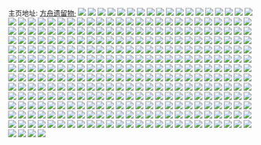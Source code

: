 主页地址: [方舟遗留物·](https://weibo.com/u/5250039933) 
![](https://wx4.sinaimg.cn/mw2000/005JiDdrly1gt6995enjvj31400u0jyl.jpg) 
![](https://wx4.sinaimg.cn/mw2000/005JiDdrly1gt6998hnr5j31400u0grj.jpg) 
![](https://wx4.sinaimg.cn/mw2000/005JiDdrly1gt69busxk3j31400u0n6k.jpg) 
![](https://wx4.sinaimg.cn/mw2000/005JiDdrgy1gt1gevlp9oj30u0140ag0.jpg) 
![](https://wx4.sinaimg.cn/mw2000/005JiDdrgy1gt1geutivnj60u0140agm02.jpg) 
![](https://wx4.sinaimg.cn/mw2000/005JiDdrgy1gt1gezti1ij30k00k075s.jpg) 
![](https://wx4.sinaimg.cn/mw2000/005JiDdrgy1gsz935n3mtj31400u0wr6.jpg) 
![](https://wx4.sinaimg.cn/mw2000/005JiDdrgy1gsz938dpluj31930u011d.jpg) 
![](https://wx4.sinaimg.cn/mw2000/005JiDdrgy1gsz939vgwfj31940u079m.jpg) 
![](https://wx4.sinaimg.cn/mw2000/005JiDdrgy1gsz93hz8j7j31400u045j.jpg) 
![](https://wx4.sinaimg.cn/mw2000/005JiDdrgy1gsz93jsc39j30u014011n.jpg) 
![](https://wx4.sinaimg.cn/mw2000/005JiDdrgy1gsz932ak10j313x0u048r.jpg) 
![](https://wx4.sinaimg.cn/mw2000/005JiDdrgy1gsz93l0aadj31400u0wkx.jpg) 
![](https://wx4.sinaimg.cn/mw2000/005JiDdrgy1gsz93lv5jvj31400u0gth.jpg) 
![](https://wx4.sinaimg.cn/mw2000/005JiDdrgy1gsz93pii7kj30u01407ch.jpg) 
![](https://wx4.sinaimg.cn/mw2000/005JiDdrly1gsmnmj48g2j30k00j5n0u.jpg) 
![](https://wx4.sinaimg.cn/mw2000/005JiDdrly1gsc3w6f4ajj30w616we81.jpg) 
![](https://wx4.sinaimg.cn/mw2000/005JiDdrly1gsc3vi3stzj32c0340kjp.jpg) 
![](https://wx4.sinaimg.cn/mw2000/005JiDdrly1gsc3veynx2j31xv30e7wm.jpg) 
![](https://wx4.sinaimg.cn/mw2000/005JiDdrly1gsc3vjdah0j31sc2dsu10.jpg) 
![](https://wx4.sinaimg.cn/mw2000/005JiDdrly1gs69jumcc9j31o0280u10.jpg) 
![](https://wx4.sinaimg.cn/mw2000/005JiDdrly1gs2smjrlc4j31o0280qv7.jpg) 
![](https://wx4.sinaimg.cn/mw2000/005JiDdrly1gs2so5vadwj31o02807wk.jpg) 
![](https://wx4.sinaimg.cn/mw2000/005JiDdrly1gs2so3alclj33402c0u14.jpg) 
![](https://wx4.sinaimg.cn/mw2000/005JiDdrly1gs2snk863qj33402c0npd.jpg) 
![](https://wx4.sinaimg.cn/mw2000/005JiDdrly1gs2snmf3ygj32c0340e82.jpg) 
![](https://wx4.sinaimg.cn/mw2000/005JiDdrly1gs2snopk5bj32c03401ky.jpg) 
![](https://wx4.sinaimg.cn/mw2000/005JiDdrly1grzasx3d7lj335s23uu14.jpg) 
![](https://wx4.sinaimg.cn/mw2000/005JiDdrly1grzaszjf2nj335s23unpj.jpg) 
![](https://wx4.sinaimg.cn/mw2000/005JiDdrly1gruacw8rbdj30u01sxb29.jpg) 
![](https://wx4.sinaimg.cn/mw2000/005JiDdrly1gruadxqanmj30u01sxwvx.jpg) 
![](https://wx4.sinaimg.cn/mw2000/005JiDdrly1gruadazeoxj313u0tu7wh.jpg) 
![](https://wx4.sinaimg.cn/mw2000/005JiDdrly1gr9u607txwj30u01sxaq7.jpg) 
![](https://wx4.sinaimg.cn/mw2000/005JiDdrly1gr9u60gl83j30u01sxk5l.jpg) 
![](https://wx4.sinaimg.cn/mw2000/005JiDdrly1gr9u6k1owjj30u01sx191.jpg) 
![](https://wx4.sinaimg.cn/mw2000/005JiDdrly1gr9u725ahkj30dw0b8wfl.jpg) 
![](https://wx4.sinaimg.cn/mw2000/005JiDdrly1gr5xajngi5j31sc2ds7wm.jpg) 
![](https://wx4.sinaimg.cn/mw2000/005JiDdrly1gr5xsc30cbj32c0340u0x.jpg) 
![](https://wx4.sinaimg.cn/mw2000/005JiDdrly1gqzlm4u6dwj61400u0thk02.jpg) 
![](https://wx4.sinaimg.cn/mw2000/005JiDdrly1gqzlm6h6kkj31400u049v.jpg) 
![](https://wx4.sinaimg.cn/mw2000/005JiDdrly1gqzlm9hw37j30u0140h14.jpg) 
![](https://wx4.sinaimg.cn/mw2000/005JiDdrly1gqzlm5il11j31400u0aj4.jpg) 
![](https://wx4.sinaimg.cn/mw2000/005JiDdrly1gqzlm88zexj31400u0gwc.jpg) 
![](https://wx4.sinaimg.cn/mw2000/005JiDdrly1gqzlnnylowj31400u0wmb.jpg) 
![](https://wx4.sinaimg.cn/mw2000/005JiDdrly1gqsuetpnvmj315l28hu0y.jpg) 
![](https://wx4.sinaimg.cn/mw2000/005JiDdrly1gqo6c4sq65j31sc2dsu10.jpg) 
![](https://wx4.sinaimg.cn/mw2000/005JiDdrly1gqo6c2qlixj30wi0mk150.jpg) 
![](https://wx4.sinaimg.cn/mw2000/005JiDdrly1gqj5h4rnvcj30wi1ycu0x.jpg) 
![](https://wx4.sinaimg.cn/mw2000/005JiDdrly1gqizpjznf8j30pt1mnaqa.jpg) 
![](https://wx4.sinaimg.cn/mw2000/005JiDdrgy1gq8jj7kmp0j30u0140dqc.jpg) 
![](https://wx4.sinaimg.cn/mw2000/005JiDdrly1gq5jlz0uouj32801e0kjm.jpg) 
![](https://wx4.sinaimg.cn/mw2000/005JiDdrly1gpwx9j0oggj31yk2wqx6t.jpg) 
![](https://wx4.sinaimg.cn/mw2000/005JiDdrly1gpwx9opsi5j31p83i0x63.jpg) 
![](https://wx4.sinaimg.cn/mw2000/005JiDdrly1gpwx9pa7trj30qo0hi0ud.jpg) 
![](https://wx4.sinaimg.cn/mw2000/005JiDdrly1gpwx9pkywlj30u01t0n1n.jpg) 
![](https://wx4.sinaimg.cn/mw2000/005JiDdrly1gpwx9rh81ij32dc35s4qu.jpg) 
![](https://wx4.sinaimg.cn/mw2000/005JiDdrly1gpwxa4fvbtj30u01t0n1q.jpg) 
![](https://wx4.sinaimg.cn/mw2000/005JiDdrly1gpwx9sage2j308w08w0t3.jpg) 
![](https://wx4.sinaimg.cn/mw2000/005JiDdrly1gpwxadtdrgj30u0140doj.jpg) 
![](https://wx4.sinaimg.cn/mw2000/005JiDdrly1gpwxangadoj30u019wwic.jpg) 
![](https://wx4.sinaimg.cn/mw2000/005JiDdrly1gprmobhbmyj33342bcqv6.jpg) 
![](https://wx4.sinaimg.cn/mw2000/005JiDdrly1gprmoaankzj32dc35s7wm.jpg) 
![](https://wx4.sinaimg.cn/mw2000/005JiDdrly1gprmopty4pj33342bc4qq.jpg) 
![](https://wx4.sinaimg.cn/mw2000/005JiDdrly1gpmyo0lk9nj3301290hdx.jpg) 
![](https://wx4.sinaimg.cn/mw2000/005JiDdrly1gpmypzgen5j333321se85.jpg) 
![](https://wx4.sinaimg.cn/mw2000/005JiDdrly1gpmyq22tavj33342bce87.jpg) 
![](https://wx4.sinaimg.cn/mw2000/005JiDdrly1gpmyq2nhooj30dw0d10t8.jpg) 
![](https://wx4.sinaimg.cn/mw2000/005JiDdrly1gpkei9o9ztj33342bckjo.jpg) 
![](https://wx4.sinaimg.cn/mw2000/005JiDdrly1gpkelx0763j30u0140gqk.jpg) 
![](https://wx4.sinaimg.cn/mw2000/005JiDdrly1gpkely4o2zj30u014078k.jpg) 
![](https://wx4.sinaimg.cn/mw2000/005JiDdrly1gpkemcknqbj30u0140q7b.jpg) 
![](https://wx4.sinaimg.cn/mw2000/005JiDdrly1gpkeihv97yj31sc2ds4qu.jpg) 
![](https://wx4.sinaimg.cn/mw2000/005JiDdrly1gpkelxqj9xj31400u00xq.jpg) 
![](https://wx4.sinaimg.cn/mw2000/005JiDdrly1gpkelxbryuj30u0140gts.jpg) 
![](https://wx4.sinaimg.cn/mw2000/005JiDdrly1gpkeijgnmsj31t00u0h0x.jpg) 
![](https://wx4.sinaimg.cn/mw2000/005JiDdrly1gpkelyd98gj31400u0ae8.jpg) 
![](https://wx4.sinaimg.cn/mw2000/005JiDdrly1gpezp407yxj30u00o4drh.jpg) 
![](https://wx4.sinaimg.cn/mw2000/005JiDdrly1gpbl770as6j31ao0e0n26.jpg) 
![](https://wx4.sinaimg.cn/mw2000/005JiDdrly1gpa8olev01j311910z7fa.jpg) 
![](https://wx4.sinaimg.cn/mw2000/005JiDdrly1gp80gf3nc7j31400u0q8j.jpg) 
![](https://wx4.sinaimg.cn/mw2000/005JiDdrly1gp80fn54ohj30u01t0wxo.jpg) 
![](https://wx4.sinaimg.cn/mw2000/005JiDdrly1gp80gfllecj30u00p7wi0.jpg) 
![](https://wx4.sinaimg.cn/mw2000/005JiDdrly1gp80glqduuj30u00lewke.jpg) 
![](https://wx4.sinaimg.cn/mw2000/005JiDdrly1gp3ae1v5atj31400u00yn.jpg) 
![](https://wx4.sinaimg.cn/mw2000/005JiDdrly1gp3a8pffxvj32c0340u11.jpg) 
![](https://wx4.sinaimg.cn/mw2000/005JiDdrly1gp3a9suiizj327e22iqv8.jpg) 
![](https://wx4.sinaimg.cn/mw2000/005JiDdrly1gp3a8vqkk3j32we26ahdw.jpg) 
![](https://wx4.sinaimg.cn/mw2000/005JiDdrly1gp3aefhs0zj32ts24x7wj.jpg) 
![](https://wx4.sinaimg.cn/mw2000/005JiDdrly1gp3abaplnbj327l2y4qva.jpg) 
![](https://wx4.sinaimg.cn/mw2000/005JiDdrly1gp3a8msmwej33342bcu0y.jpg) 
![](https://wx4.sinaimg.cn/mw2000/005JiDdrly1gp3ae2iu9gj31400u0wjt.jpg) 
![](https://wx4.sinaimg.cn/mw2000/005JiDdrly1gp3a8xyh6ej33342bc4qr.jpg) 
![](https://wx4.sinaimg.cn/mw2000/005JiDdrly1gou346t4bdj309d09ddgd.jpg) 
![](https://wx4.sinaimg.cn/mw2000/005JiDdrly1gorak3rfhzj30u00g5goc.jpg) 
![](https://wx4.sinaimg.cn/mw2000/005JiDdrly1gorak47tn3j30u00h50uq.jpg) 
![](https://wx4.sinaimg.cn/mw2000/005JiDdrly1gomlbm83elj32dc35sqv9.jpg) 
![](https://wx4.sinaimg.cn/mw2000/005JiDdrly1gomlbu90i8j30u01407b4.jpg) 
![](https://wx4.sinaimg.cn/mw2000/005JiDdrly1gomlbrom4sj32dc35s1l2.jpg) 
![](https://wx4.sinaimg.cn/mw2000/005JiDdrly1gog64n8urfj30u00pk7ey.jpg) 
![](https://wx4.sinaimg.cn/mw2000/005JiDdrly1gog6577fqlj30u00yxncg.jpg) 
![](https://wx4.sinaimg.cn/mw2000/005JiDdrly1gog65tmv38j30u00qmal4.jpg) 
![](https://wx4.sinaimg.cn/mw2000/005JiDdrly1gog66rtbjrj30u00ta4ba.jpg) 
![](https://wx4.sinaimg.cn/mw2000/005JiDdrly1gocxu5ldznj33342bcb2a.jpg) 
![](https://wx4.sinaimg.cn/mw2000/005JiDdrly1go4k6sgdjvj335s2dckjp.jpg) 
![](https://wx4.sinaimg.cn/mw2000/005JiDdrly1go4k6vgpeqj335s2dcnph.jpg) 
![](https://wx4.sinaimg.cn/mw2000/005JiDdrly1go4k8r6g02j32bc3341l4.jpg) 
![](https://wx4.sinaimg.cn/mw2000/005JiDdrly1gnxiaax0icj30u01t0k3y.jpg) 
![](https://wx4.sinaimg.cn/mw2000/005JiDdrly1gnxiacsamfj32dc2uu1l1.jpg) 
![](https://wx4.sinaimg.cn/mw2000/005JiDdrly1gnxiadcaqtj30qo0qowgd.jpg) 
![](https://wx4.sinaimg.cn/mw2000/005JiDdrly1gnx7mmd6g1j30u00skwjt.jpg) 
![](https://wx4.sinaimg.cn/mw2000/005JiDdrly1gnvh18ez9ej32dc35shdx.jpg) 
![](https://wx4.sinaimg.cn/mw2000/005JiDdrly1gnvhd101tfj32dc35s7wl.jpg) 
![](https://wx4.sinaimg.cn/mw2000/005JiDdrly1gmae3ww7vqj30u01t0gvj.jpg) 
![](https://wx4.sinaimg.cn/mw2000/005JiDdrly1gm85asp4rsj308u07ijrv.jpg) 
![](https://wx4.sinaimg.cn/mw2000/005JiDdrly1gm85atea3rj321x1e0qs6.jpg) 
![](https://wx4.sinaimg.cn/mw2000/005JiDdrgy1gm3wmv0vk6j33342bce82.jpg) 
![](https://wx4.sinaimg.cn/mw2000/005JiDdrly1gm3st30pfgj30u01401l2.jpg) 
![](https://wx4.sinaimg.cn/mw2000/005JiDdrly1glt3gqlcqpj30u01h679y.jpg) 
![](https://wx4.sinaimg.cn/mw2000/005JiDdrly1glt5k5y8b5j31xo2kw7wj.jpg) 
![](https://wx4.sinaimg.cn/mw2000/005JiDdrly1gltal9659kj32bc334b2a.jpg) 
![](https://wx4.sinaimg.cn/mw2000/005JiDdrly1gltalcsqesj33342bc7wj.jpg) 
![](https://wx4.sinaimg.cn/mw2000/005JiDdrly1gls62hyw8pj32bc334qv9.jpg) 
![](https://wx4.sinaimg.cn/mw2000/005JiDdrly1gls632r29gj31y7334u0z.jpg) 
![](https://wx4.sinaimg.cn/mw2000/005JiDdrly1glhud28fasj32dc35s1l2.jpg) 
![](https://wx4.sinaimg.cn/mw2000/005JiDdrly1glhud9v7wrj30u01t0ats.jpg) 
![](https://wx4.sinaimg.cn/mw2000/005JiDdrly1glf0tjwvxlj318l0u0teh.jpg) 
![](https://wx4.sinaimg.cn/mw2000/005JiDdrgy1gl9p93f4lwj316o1kwe81.jpg) 
![](https://wx4.sinaimg.cn/mw2000/005JiDdrgy1gl9p966yzfj33342bcqv6.jpg) 
![](https://wx4.sinaimg.cn/mw2000/005JiDdrgy1gl9p940etvj30u01t0thf.jpg) 
![](https://wx4.sinaimg.cn/mw2000/005JiDdrgy1gl9p94hjplj30u01t04bv.jpg) 
![](https://wx4.sinaimg.cn/mw2000/005JiDdrgy1gl4ket4k61j30bt0c5427.jpg) 
![](https://wx4.sinaimg.cn/mw2000/005JiDdrly1gky7l6lsdlj30u01t04qp.jpg) 
![](https://wx4.sinaimg.cn/mw2000/005JiDdrly1gkn8k9egddj316o1kwnpd.jpg) 
![](https://wx4.sinaimg.cn/mw2000/005JiDdrly1gkn8kb3v96j32io1kle84.jpg) 
![](https://wx4.sinaimg.cn/mw2000/005JiDdrly1gkn8kr6s7yj30u0140aeu.jpg) 
![](https://wx4.sinaimg.cn/mw2000/005JiDdrly1gkn8l5du77j30u0140jww.jpg) 
![](https://wx4.sinaimg.cn/mw2000/005JiDdrly1gkn8kezzmwj30u01417k5.jpg) 
![](https://wx4.sinaimg.cn/mw2000/005JiDdrly1gkn8khni7wj32bc334x6r.jpg) 
![](https://wx4.sinaimg.cn/mw2000/005JiDdrly1gkn8kmaphcj33342bc1l0.jpg) 
![](https://wx4.sinaimg.cn/mw2000/005JiDdrly1gkn8lvncdaj30u014045w.jpg) 
![](https://wx4.sinaimg.cn/mw2000/005JiDdrly1gkn8kshh01j32bc334kjm.jpg) 
![](https://wx4.sinaimg.cn/mw2000/005JiDdrly1gkgie2gblwj316o1kwe81.jpg) 
![](https://wx4.sinaimg.cn/mw2000/005JiDdrly1gkgie2v4vwj30q708l42b.jpg) 
![](https://wx4.sinaimg.cn/mw2000/005JiDdrly1gkgiiv36oyj30qb0l7dh0.jpg) 
![](https://wx4.sinaimg.cn/mw2000/005JiDdrly1gke6jbsp64j316o1kwkjl.jpg) 
![](https://wx4.sinaimg.cn/mw2000/005JiDdrly1gke6jcbztvj316o1kwnpd.jpg) 
![](https://wx4.sinaimg.cn/mw2000/005JiDdrly1gke6mob43cj316o1kwnpd.jpg) 
![](https://wx4.sinaimg.cn/mw2000/005JiDdrgy1gkbs67pt2lj30u00u0tjw.jpg) 
![](https://wx4.sinaimg.cn/mw2000/005JiDdrly1gk43ul3ysfj30u013pmz0.jpg) 
![](https://wx4.sinaimg.cn/mw2000/005JiDdrly1gk43ulkqplj30u01t00x0.jpg) 
![](https://wx4.sinaimg.cn/mw2000/005JiDdrly1gk43vrjay4j30u00k775t.jpg) 
![](https://wx4.sinaimg.cn/mw2000/005JiDdrly1gk43w1b8jgj30u0140q78.jpg) 
![](https://wx4.sinaimg.cn/mw2000/005JiDdrly1gjnu3y00p2j316o1kwhdt.jpg) 
![](https://wx4.sinaimg.cn/mw2000/005JiDdrly1gjnu3ypbfuj31kw16ohdt.jpg) 
![](https://wx4.sinaimg.cn/mw2000/005JiDdrly1gjmllb9yl0j31s01tmu0x.jpg) 
![](https://wx4.sinaimg.cn/mw2000/005JiDdrly1gjmllcgqv0j31s01s0kjm.jpg) 
![](https://wx4.sinaimg.cn/mw2000/005JiDdrly1gja9j94m3pj30u01t0h96.jpg) 
![](https://wx4.sinaimg.cn/mw2000/005JiDdrly1gja9jcbue1j31r81l8kjl.jpg) 
![](https://wx4.sinaimg.cn/mw2000/005JiDdrly1gimv90axjzj31kw16o1ky.jpg) 
![](https://wx4.sinaimg.cn/mw2000/005JiDdrly1gimv91bwoej316o1kwe82.jpg) 
![](https://wx4.sinaimg.cn/mw2000/005JiDdrly1gimv92mextj32bc3344qt.jpg) 
![](https://wx4.sinaimg.cn/mw2000/005JiDdrly1gimv9kmei0j32bc3347wi.jpg) 
![](https://wx4.sinaimg.cn/mw2000/005JiDdrly1gimv9m265tj32bc3344qr.jpg) 
![](https://wx4.sinaimg.cn/mw2000/005JiDdrly1gilsxm772aj316o1kwe81.jpg) 
![](https://wx4.sinaimg.cn/mw2000/005JiDdrly1gilsxmzcwbj32bc3347wi.jpg) 
![](https://wx4.sinaimg.cn/mw2000/005JiDdrly1gilsxnxax2j32bc334hdu.jpg) 
![](https://wx4.sinaimg.cn/mw2000/005JiDdrly1gilsxp20nyj32bc334kjm.jpg) 
![](https://wx4.sinaimg.cn/mw2000/005JiDdrly1gilsxpoge6j316o1997pi.jpg) 
![](https://wx4.sinaimg.cn/mw2000/005JiDdrly1ghtqghi8ftj316o1kw4qp.jpg) 
![](https://wx4.sinaimg.cn/mw2000/005JiDdrgy1ghktc9t2afj31kw16ohdu.jpg) 
![](https://wx4.sinaimg.cn/mw2000/005JiDdrgy1ghktcarfvmj30qo19a414.jpg) 
![](https://wx4.sinaimg.cn/mw2000/005JiDdrgy1ghktcbz8rrj31t00u01dt.jpg) 
![](https://wx4.sinaimg.cn/mw2000/005JiDdrgy1ghktccs6ozj30o21f6god.jpg) 
![](https://wx4.sinaimg.cn/mw2000/005JiDdrgy1ghkteu24yyj316o1kwb2a.jpg) 
![](https://wx4.sinaimg.cn/mw2000/005JiDdrgy1ghktcej7ggj30u0140wpt.jpg) 
![](https://wx4.sinaimg.cn/mw2000/005JiDdrgy1ghhcb8deyxj31kw16ou0x.jpg) 
![](https://wx4.sinaimg.cn/mw2000/005JiDdrgy1ghhcz5a1b1j30qo0k0wj1.jpg) 
![](https://wx4.sinaimg.cn/mw2000/005JiDdrgy1ghgqpkapmcj316o1kwhdt.jpg) 
![](https://wx4.sinaimg.cn/mw2000/005JiDdrgy1ghgqpkroacj30u01n4dx3.jpg) 
![](https://wx4.sinaimg.cn/mw2000/005JiDdrgy1ghgqplqhf5j31kw16o1ky.jpg) 
![](https://wx4.sinaimg.cn/mw2000/005JiDdrgy1ghgqpmj4d4j31kw16ou0x.jpg) 
![](https://wx4.sinaimg.cn/mw2000/005JiDdrly1ghfyr9aok6j30tz12qkdg.jpg) 
![](https://wx4.sinaimg.cn/mw2000/005JiDdrly1ghfyr8e2jdj316o1kw1ky.jpg) 
![](https://wx4.sinaimg.cn/mw2000/005JiDdrly1ggquncmza6j30u007q0tz.jpg) 
![](https://wx4.sinaimg.cn/mw2000/005JiDdrly1ggquoie9cej30u01o7dk9.jpg) 
![](https://wx4.sinaimg.cn/mw2000/005JiDdrly1gghg2euy0lj30u01t07ur.jpg) 
![](https://wx4.sinaimg.cn/mw2000/005JiDdrly1gghg6dkf09j30qo15hdm1.jpg) 
![](https://wx4.sinaimg.cn/mw2000/005JiDdrly1gghg2gpzx6j30n00hewga.jpg) 
![](https://wx4.sinaimg.cn/mw2000/005JiDdrly1gghg2h8iz3j30u00yqk25.jpg) 
![](https://wx4.sinaimg.cn/mw2000/005JiDdrly1gghg2hvpasj30u01t0e2x.jpg) 
![](https://wx4.sinaimg.cn/mw2000/005JiDdrly1gghg2ih8r1j30u01t0n92.jpg) 
![](https://wx4.sinaimg.cn/mw2000/005JiDdrly1gghg2jb7ukj30u01t0qa8.jpg) 
![](https://wx4.sinaimg.cn/mw2000/005JiDdrly1gghg2jnz3dj30u0113n1l.jpg) 
![](https://wx4.sinaimg.cn/mw2000/005JiDdrly1gghg2k5i3yj30u01t01ka.jpg) 
![](https://wx4.sinaimg.cn/mw2000/005JiDdrly1gg76adae2vj30u00u0jx6.jpg) 
![](https://wx4.sinaimg.cn/mw2000/005JiDdrly1gg76admcogj30u00u0q97.jpg) 
![](https://wx4.sinaimg.cn/mw2000/005JiDdrly1gg78227hz4j30u01t0e0x.jpg) 
![](https://wx4.sinaimg.cn/mw2000/005JiDdrly1gg4sc5wh0hj30k20k2di6.jpg) 
![](https://wx4.sinaimg.cn/mw2000/005JiDdrly1gfm7r8h5dvj30u01nadsk.jpg) 
![](https://wx4.sinaimg.cn/mw2000/005JiDdrly1gfm7r923rgj30u01t07aa.jpg) 
![](https://wx4.sinaimg.cn/mw2000/005JiDdrly1gfhf50mse7j30u00epdjh.jpg) 
![](https://wx4.sinaimg.cn/mw2000/005JiDdrly1gfgpd6efhaj307x076q2z.jpg) 
![](https://wx4.sinaimg.cn/mw2000/005JiDdrly1gfcnwst2l1j31z81pdb2a.jpg) 
![](https://wx4.sinaimg.cn/mw2000/005JiDdrly1gfcnzl0axvj30qo0kptau.jpg) 
![](https://wx4.sinaimg.cn/mw2000/005JiDdrly1gfcnwyav1fj32bc334x6u.jpg) 
![](https://wx4.sinaimg.cn/mw2000/005JiDdrly1gfcnxbvmhyj30qo0xgdhz.jpg) 
![](https://wx4.sinaimg.cn/mw2000/005JiDdrly1gfcnx41pb7j32b42b4kjn.jpg) 
![](https://wx4.sinaimg.cn/mw2000/005JiDdrly1gfcnx7p922j32bc3344qv.jpg) 
![](https://wx4.sinaimg.cn/mw2000/005JiDdrly1gfcnx9rf6yj32b42b4qv5.jpg) 
![](https://wx4.sinaimg.cn/mw2000/005JiDdrly1gfcnwrmp48j30u01t0x4r.jpg) 
![](https://wx4.sinaimg.cn/mw2000/005JiDdrly1gfcnxdu4pjj32b42b4u0y.jpg) 
![](https://wx4.sinaimg.cn/mw2000/005JiDdrly1gf7e80msmrj30u01t04qp.jpg) 
![](https://wx4.sinaimg.cn/mw2000/005JiDdrly1gf7e82i5c8j30u01t07wh.jpg) 
![](https://wx4.sinaimg.cn/mw2000/005JiDdrly1gf7e83mq91j30u01t07wh.jpg) 
![](https://wx4.sinaimg.cn/mw2000/005JiDdrly1gf4mxy3j4vj30u005swfw.jpg) 
![](https://wx4.sinaimg.cn/mw2000/005JiDdrly1gf3wrh5zqwj32bc334qv6.jpg) 
![](https://wx4.sinaimg.cn/mw2000/005JiDdrly1gf3wrj5mluj32bc334e82.jpg) 
![](https://wx4.sinaimg.cn/mw2000/005JiDdrly1gf3wvdevxgj30u10u0jv3.jpg) 
![](https://wx4.sinaimg.cn/mw2000/005JiDdrly1gf2p91ki67j30qn0mpdnf.jpg) 
![](https://wx4.sinaimg.cn/mw2000/005JiDdrly1gf1l7o8tcaj30u00jhgoh.jpg) 
![](https://wx4.sinaimg.cn/mw2000/005JiDdrly1gf1lark9zgj30ja0xn76p.jpg) 
![](https://wx4.sinaimg.cn/mw2000/005JiDdrly1gf1lvhfnwmj30u00u0wui.jpg) 
![](https://wx4.sinaimg.cn/mw2000/005JiDdrly1gewz7aswxnj30ki0u50ws.jpg) 
![](https://wx4.sinaimg.cn/mw2000/005JiDdrly1geiu6glkdtj30t011cjxh.jpg) 
![](https://wx4.sinaimg.cn/mw2000/005JiDdrly1geizee3wsvj32bc334npe.jpg) 
![](https://wx4.sinaimg.cn/mw2000/005JiDdrly1geizefuyltj32bc334qv6.jpg) 
![](https://wx4.sinaimg.cn/mw2000/005JiDdrly1geizehdtyoj32bc334u0y.jpg) 
![](https://wx4.sinaimg.cn/mw2000/005JiDdrly1geizeip9ikj32bc3341kz.jpg) 
![](https://wx4.sinaimg.cn/mw2000/005JiDdrly1geizek3hjxj32bc334npe.jpg) 
![](https://wx4.sinaimg.cn/mw2000/005JiDdrly1geizekuzjnj30xp1kw1kl.jpg) 
![](https://wx4.sinaimg.cn/mw2000/005JiDdrly1gegqr8pvkoj30u01t0dpo.jpg) 
![](https://wx4.sinaimg.cn/mw2000/005JiDdrly1gecskv9yroj30u00j9tay.jpg) 
![](https://wx4.sinaimg.cn/mw2000/005JiDdrly1ge7js89qyej30u00u0ju7.jpg) 
![](https://wx4.sinaimg.cn/mw2000/005JiDdrly1ge7js9em7cj30u01t0n47.jpg) 
![](https://wx4.sinaimg.cn/mw2000/005JiDdrly1ge7js8qbp0j30u00u0tbe.jpg) 
![](https://wx4.sinaimg.cn/mw2000/005JiDdrly1ge78cvmszej32bc334b2a.jpg) 
![](https://wx4.sinaimg.cn/mw2000/005JiDdrly1gdutgkj1lwj30u00u0at7.jpg) 
![](https://wx4.sinaimg.cn/mw2000/005JiDdrly1gdutgl48x6j30u00u0tgj.jpg) 
![](https://wx4.sinaimg.cn/mw2000/005JiDdrly1gdutm6yb5cj30u00u0nf1.jpg) 
![](https://wx4.sinaimg.cn/mw2000/005JiDdrly1gdr9jsyopjj30u00u0qmm.jpg) 
![](https://wx4.sinaimg.cn/mw2000/005JiDdrly1gdr9jn96b7j30u00u0wqd.jpg) 
![](https://wx4.sinaimg.cn/mw2000/005JiDdrly1gdr9jns7ljj30u00u0au0.jpg) 
![](https://wx4.sinaimg.cn/mw2000/005JiDdrly1gdr9jpcyqaj32bc334npe.jpg) 
![](https://wx4.sinaimg.cn/mw2000/005JiDdrly1gdr9jsa9xbj32bc334x6s.jpg) 
![](https://wx4.sinaimg.cn/mw2000/005JiDdrly1gdr9jo4cglj30u00u0783.jpg) 
![](https://wx4.sinaimg.cn/mw2000/005JiDdrly1gco1cn37xej30u00u00um.jpg) 
![](https://wx4.sinaimg.cn/mw2000/005JiDdrly1gcesfqrq2hj30hs0hst9x.jpg) 
![](https://wx4.sinaimg.cn/mw2000/005JiDdrly1gc0sk8hqu8j30u00wqaco.jpg) 
![](https://wx4.sinaimg.cn/mw2000/005JiDdrly1gc0sk8y0p6j30u015itbp.jpg) 
![](https://wx4.sinaimg.cn/mw2000/005JiDdrly1gc0sk999ddj30u00hvtaa.jpg) 
![](https://wx4.sinaimg.cn/mw2000/005JiDdrly1gc0sk9k5uqj30u00f7q3n.jpg) 
![](https://wx4.sinaimg.cn/mw2000/005JiDdrly1gc0sk9ylx4j30u00sg0ul.jpg) 
![](https://wx4.sinaimg.cn/mw2000/005JiDdrly1gc0skaf8z7j30u00qhabi.jpg) 
![](https://wx4.sinaimg.cn/mw2000/005JiDdrly1gc0skao7vzj30u00vgwgr.jpg) 
![](https://wx4.sinaimg.cn/mw2000/005JiDdrly1gc0skavlmej30u00vujtg.jpg) 
![](https://wx4.sinaimg.cn/mw2000/005JiDdrly1gc0skb68pgj30u012cacq.jpg) 
![](https://wx4.sinaimg.cn/mw2000/005JiDdrly1gc0skbd7ihj30u00roq3s.jpg) 
![](https://wx4.sinaimg.cn/mw2000/005JiDdrly1gc0smj2g2nj30u00kyjsh.jpg) 
![](https://wx4.sinaimg.cn/mw2000/005JiDdrly1gc0g02aeapj30u00u0gme.jpg) 
![](https://wx4.sinaimg.cn/mw2000/005JiDdrly1gaiiaurxdfj31z41zs1kx.jpg) 
![](https://wx4.sinaimg.cn/mw2000/005JiDdrly1gaafyexs72j31o01o0kjn.jpg) 
![](https://wx4.sinaimg.cn/mw2000/005JiDdrly1gaafyh16mtj31o014onpd.jpg) 
![](https://wx4.sinaimg.cn/mw2000/005JiDdrly1gaa5pzzokij315o15ohdt.jpg) 
![](https://wx4.sinaimg.cn/mw2000/005JiDdrly1gaa5q10p5zj31o01o07wi.jpg) 
![](https://wx4.sinaimg.cn/mw2000/005JiDdrly1gaa5q1derlj30bq0can0g.jpg) 
![](https://wx4.sinaimg.cn/mw2000/005JiDdrly1gaa5q1t8tvj327h27he81.jpg) 
![](https://wx4.sinaimg.cn/mw2000/005JiDdrly1ga5xabodpwj32b42b4u0x.jpg) 
![](https://wx4.sinaimg.cn/mw2000/005JiDdrly1ga5xa9v1mpj31o01o0kjn.jpg) 
![](https://wx4.sinaimg.cn/mw2000/005JiDdrly1g9d13i66g4j30u00u0as2.jpg) 
![](https://wx4.sinaimg.cn/mw2000/005JiDdrly1g9d13jba8pj30u00u078o.jpg) 
![](https://wx4.sinaimg.cn/mw2000/005JiDdrly1g9d13jxze8j30u00u0jyc.jpg) 
![](https://wx4.sinaimg.cn/mw2000/005JiDdrly1g9d13k7vuqj31400u00tu.jpg) 
![](https://wx4.sinaimg.cn/mw2000/005JiDdrly1g8z4b5y1y6j32b42b4e82.jpg) 
![](https://wx4.sinaimg.cn/mw2000/005JiDdrly1g8z4b771pzj32b42b4x6p.jpg) 
![](https://wx4.sinaimg.cn/mw2000/005JiDdrly1g8z4b873bnj32b42b41ky.jpg) 
![](https://wx4.sinaimg.cn/mw2000/005JiDdrly1g8wnp00cc6j32bc334e83.jpg) 
![](https://wx4.sinaimg.cn/mw2000/005JiDdrly1g8wnp1wjy6j32bc3344qr.jpg) 
![](https://wx4.sinaimg.cn/mw2000/005JiDdrly1g8wnp3qilnj32bc3341l0.jpg) 
![](https://wx4.sinaimg.cn/mw2000/005JiDdrly1g8wnox10a5j31o01o04qq.jpg) 
![](https://wx4.sinaimg.cn/mw2000/005JiDdrly1g8wnp4eto1j30u01t0qhm.jpg) 
![](https://wx4.sinaimg.cn/mw2000/005JiDdrly1g8tc7wn3z9j32b42b4qv5.jpg) 
![](https://wx4.sinaimg.cn/mw2000/005JiDdrly1g8tc8i005zj31f41f3dyq.jpg) 
![](https://wx4.sinaimg.cn/mw2000/005JiDdrly1g8hc28ffs5j316s0u07bo.jpg) 
![](https://wx4.sinaimg.cn/mw2000/005JiDdrly1g8hc299jtij32b42b4npd.jpg) 
![](https://wx4.sinaimg.cn/mw2000/005JiDdrly1g8hc2a6utnj31o0190b2a.jpg) 
![](https://wx4.sinaimg.cn/mw2000/005JiDdrly1g8hc2xgxmbj30u00u0h5n.jpg) 
![](https://wx4.sinaimg.cn/mw2000/005JiDdrgy1g8d8t66ukij30u01t0tcj.jpg) 
![](https://wx4.sinaimg.cn/mw2000/005JiDdrgy1g8d8t6r495j30u00u076w.jpg) 
![](https://wx4.sinaimg.cn/mw2000/005JiDdrgy1g8d8t76xe2j30u00u0mza.jpg) 
![](https://wx4.sinaimg.cn/mw2000/005JiDdrgy1g8d8t7t8cfj30u00u0tck.jpg) 
![](https://wx4.sinaimg.cn/mw2000/005JiDdrgy1g8d8t8bjpuj30u00u0ac3.jpg) 
![](https://wx4.sinaimg.cn/mw2000/005JiDdrgy1g8d8t8oynbj30u00u0diw.jpg) 
![](https://wx4.sinaimg.cn/mw2000/005JiDdrly1g8boe10sawj32b42b47wi.jpg) 
![](https://wx4.sinaimg.cn/mw2000/005JiDdrly1g8boenybczj30u00u0gqn.jpg) 
![](https://wx4.sinaimg.cn/mw2000/005JiDdrly1g8boe3zradj32b42b4qv5.jpg) 
![](https://wx4.sinaimg.cn/mw2000/005JiDdrly1g84xwlgvezj31qi1qi1kz.jpg) 
![](https://wx4.sinaimg.cn/mw2000/005JiDdrly1g84xwmp4umj31qi1qi4qr.jpg) 
![](https://wx4.sinaimg.cn/mw2000/005JiDdrly1g84xwnze8mj31qi1qib2b.jpg) 
![](https://wx4.sinaimg.cn/mw2000/005JiDdrly1g84lxsqozsj30u0140qlc.jpg) 
![](https://wx4.sinaimg.cn/mw2000/005JiDdrly1g4sipczbpmj30u014045s.jpg) 
![](https://wx4.sinaimg.cn/mw2000/005JiDdrly1g4sipdromcj30u0140ahh.jpg) 
![](https://wx4.sinaimg.cn/mw2000/005JiDdrly1g3ycfdgl2oj30k0168499.jpg) 
![](https://wx4.sinaimg.cn/mw2000/005JiDdrly1g3ycfdp7nvj306d059myj.jpg) 
![](https://wx4.sinaimg.cn/mw2000/005JiDdrly1g2iqyssggbj30lt0m20uu.jpg) 
![](https://wx4.sinaimg.cn/mw2000/005JiDdrly1g2iqyttedaj30b50ay0st.jpg) 
![](https://wx4.sinaimg.cn/mw2000/005JiDdrly1g2aevenasij30go0gogo7.jpg) 
![](https://wx4.sinaimg.cn/mw2000/005JiDdrly1g278hav9ywj30o015fjtj.jpg) 
![](https://wx4.sinaimg.cn/mw2000/005JiDdrly1fzz1rkwzwnj30hs071mzq.jpg) 
![](https://wx4.sinaimg.cn/mw2000/005JiDdrly1fzz1rlagx5j30rn0rntbs.jpg) 
![](https://wx4.sinaimg.cn/mw2000/005JiDdrly1fzz1rnlmwkj30hs0hsaay.jpg) 
![](https://wx4.sinaimg.cn/mw2000/005JiDdrly1fzz1rkk354j31400u01kx.jpg) 
![](https://wx4.sinaimg.cn/mw2000/005JiDdrly1fztajxy608j32eo37kkjm.jpg) 
![](https://wx4.sinaimg.cn/mw2000/005JiDdrly1fztajzefxaj32eo37kkjm.jpg) 
![](https://wx4.sinaimg.cn/mw2000/005JiDdrly1fyo102pwpfj31be0qoq83.jpg) 
![](https://wx4.sinaimg.cn/mw2000/005JiDdrly1fyo1033fyzj30m80go0v7.jpg) 
![](https://wx4.sinaimg.cn/mw2000/005JiDdrly1fyo103fgigj30m80godi1.jpg) 
![](https://wx4.sinaimg.cn/mw2000/005JiDdrly1fv28whegvtj30f00k0ac2.jpg) 
![](https://wx4.sinaimg.cn/mw2000/005JiDdrly1fu4khveo93j30qo0zkjwv.jpg) 
![](https://wx4.sinaimg.cn/mw2000/005JiDdrly1fr5i8qx445j30n605ijrr.jpg) 
![](https://wx4.sinaimg.cn/mw2000/005JiDdrly1fr5i9olgozj337k2eohdv.jpg) 
![](https://wx4.sinaimg.cn/mw2000/005JiDdrly1fqds0ukg1ej30u01hc148.jpg) 
![](https://wx4.sinaimg.cn/mw2000/005JiDdrly1fqds0v17paj30go0afdg2.jpg) 
